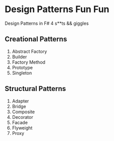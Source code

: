 # Design Patterns Fun Fun

Design Patterns in F# 4 s**ts && giggles 

Creational Patterns
-------------------
1. Abstract Factory
2. Builder
3. Factory Method
4. Prototype
5. Singleton

Structural Patterns
-------------------
1. Adapter
2. Bridge
3. Composite
4. Decorator
5. Facade
6. Flyweight
7. Proxy